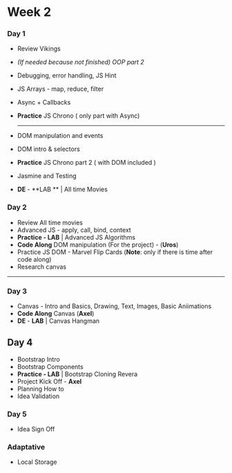 # Week 2



### Day 1

- Review Vikings

- *(If needed because not finished) OOP part 2*

- Debugging, error handling, JS Hint

- JS Arrays - map, reduce, filter

- Async + Callbacks

- **Practice** JS Chrono ( only part with Async)

  ---------------



- DOM manipulation and events
- DOM intro & selectors
- **Practice** JS Chrono part 2 ( with DOM included )
- Jasmine and Testing
- **DE**  - **LAB ** | All time Movies





### Day 2

- Review All time movies
- Advanced JS - apply, call, bind, context
- **Practice - LAB** | Advanced JS Algorithms
- **Code Along** DOM manipulation (For the project) - (**Uros**)
- Practice JS DOM - Marvel Flip Cards (**Note**: only if there is time after code along)
- Research canvas



----------



### Day 3 

- Canvas - Intro and Basics, Drawing, Text, Images, Basic Aniimations
- **Code Along** Canvas (**Axel**)
- **DE**  - **LAB** | Canvas Hangman



## Day 4

- Bootstrap Intro
- Bootstrap Components
- **Practice - LAB** | Bootstrap Cloning Revera
- Project Kick Off - **Axel**
- Planning How to
- Idea Validation 



### Day 5 

- Idea Sign Off



### Adaptative



- Local Storage
